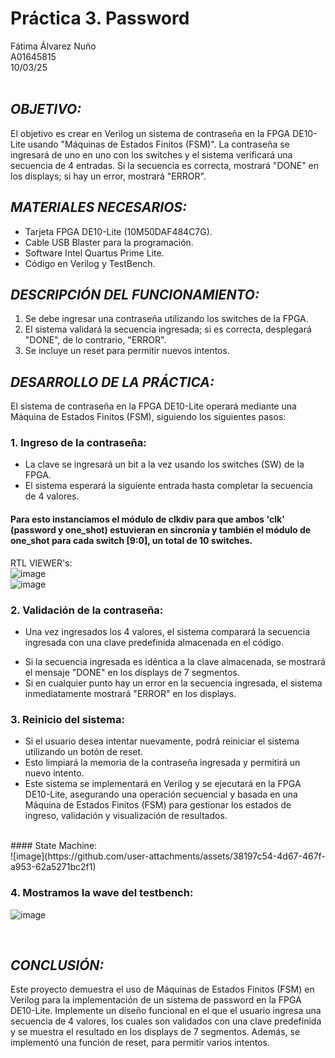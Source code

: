 # Práctica 3. Password
Fátima Álvarez Nuño <br/>
A01645815 <br/>
10/03/25 <br/>
<br/>

## *OBJETIVO:* <br/>
El objetivo es crear en Verilog un sistema de contraseña en la FPGA DE10-Lite usando "Máquinas de Estados Finitos (FSM)". La contraseña se ingresará de uno en uno con los switches y el sistema verificará una secuencia de 4 entradas. Si la secuencia es correcta, mostrará "DONE" en los displays; si hay un error, mostrará "ERROR". <br/>

## *MATERIALES NECESARIOS:* <br/>
* Tarjeta FPGA DE10-Lite (10M50DAF484C7G). <br/>
* Cable USB Blaster para la programación. <br/>
* Software Intel Quartus Prime Lite. <br/>
* Código en Verilog y TestBench. <br/>

## *DESCRIPCIÓN DEL FUNCIONAMIENTO:* <br/>
1. Se debe ingresar una contraseña utilizando los switches de la FPGA. <br/>
2. El sistema validará la secuencia ingresada; si es correcta, desplegará "DONE", de lo contrario, "ERROR". <br/>
3. Se incluye un reset para permitir nuevos intentos. <br/>

## *DESARROLLO DE LA PRÁCTICA:* <br/>
El sistema de contraseña en la FPGA DE10-Lite operará mediante una Máquina de Estados Finitos (FSM), siguiendo los siguientes pasos: <br/>
### 1. Ingreso de la contraseña: <br/>
* La clave se ingresará un bit a la vez usando los switches (SW) de la FPGA. <br/>
* El sistema esperará la siguiente entrada hasta completar la secuencia de 4 valores. <br/>
#### Para esto instanciamos el módulo de clkdiv para que ambos 'clk' (password y one_shot) estuvieran en sincronía y también el módulo de one_shot para cada switch [9:0], un total de 10 switches. <br/>
RTL VIEWER's: <br/> 
![image](https://github.com/user-attachments/assets/f16f13cb-f20a-4b31-82ae-406f6801bff5)
<br/> 
![image](https://github.com/user-attachments/assets/1cba3c43-19ca-448f-92cd-4b655508010e)
<br/>

### 2. Validación de la contraseña:
* Una vez ingresados los 4 valores, el sistema comparará la secuencia ingresada con una clave predefinida almacenada en el código. <br/>
- Si la secuencia ingresada es idéntica a la clave almacenada, se mostrará el mensaje "DONE" en los displays de 7 segmentos. <br/>
- Si en cualquier punto hay un error en la secuencia ingresada, el sistema inmediatamente mostrará "ERROR" en los displays. <br/>


### 3. Reinicio del sistema:
* Si el usuario desea intentar nuevamente, podrá reiniciar el sistema utilizando un botón de reset. <br/>
* Esto limpiará la memoria de la contraseña ingresada y permitirá un nuevo intento. <br/>
* Este sistema se implementará en Verilog y se ejecutará en la FPGA DE10-Lite, asegurando una operación secuencial y basada en una Máquina de Estados Finitos (FSM) para gestionar los estados de ingreso, validación y visualización de resultados. <br/>
<br/>
#### State  Machine: <br/>
![image](https://github.com/user-attachments/assets/38197c54-4d67-467f-a953-62a5271bc2f1)
<br/>

### 4. Mostramos la wave del testbench: <br/>
![image](https://github.com/user-attachments/assets/6b0c5f18-49d3-4678-b444-ccdddb63a4a9)

<br/>

## *CONCLUSIÓN:* <br/>
Este proyecto demuestra el uso de Máquinas de Estados Finitos (FSM) en Verilog para la implementación de un sistema de password en la FPGA DE10-Lite. Implemente un diseño funcional en el que el usuario ingresa una secuencia de 4 valores, los cuales son validados con una clave predefinida y se muestra el resultado en los displays de 7 segmentos. Además, se implementó una función de reset, para permitir varios intentos.
